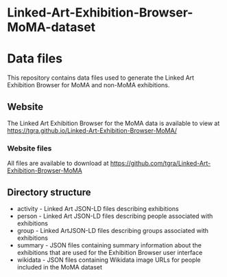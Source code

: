 # Linked-Art-Exhibition-Browser-MoMA-dataset

# Data files
This repository contains data files used to generate the Linked Art Exhibition Browser for MoMA and non-MoMA exhibitions.


## Website
The Linked Art Exhibition Browser for the MoMA data is available to view at https://tgra.github.io/Linked-Art-Exhibition-Browser-MoMA/

### Website files
All files are available to download at https://github.com/tgra/Linked-Art-Exhibition-Browser-MoMA


## Directory structure 


- activity - Linked Art JSON-LD files describing exhibitions
- person - Linked Art JSON-LD files describing people associated with exhibitions
- group - Linked ArtJSON-LD files describing groups associated with exhibitions
- summary - JSON files containing summary information about the exhibitions that are used for the Exhibition Browser user interface
- wikidata - JSON files containing Wikidata image URLs for people included in the MoMA dataset




